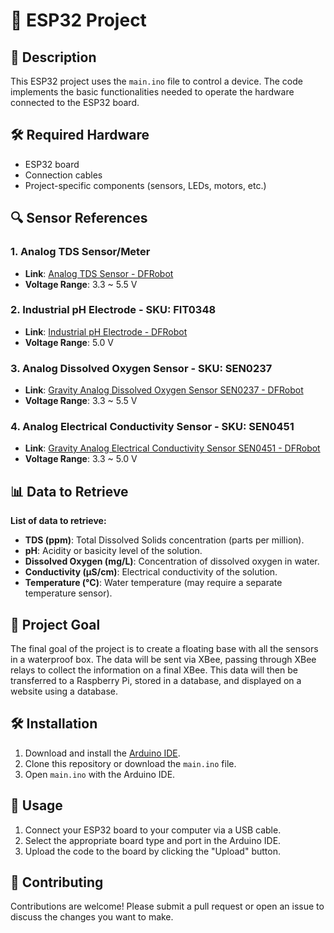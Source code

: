 # 🚀 ESP32 Project

## 📄 Description

This ESP32 project uses the `main.ino` file to control a device. The code implements the basic functionalities needed to operate the hardware connected to the ESP32 board.

## 🛠️ Required Hardware

- ESP32 board
- Connection cables
- Project-specific components (sensors, LEDs, motors, etc.)

## 🔍 Sensor References

### 1. Analog TDS Sensor/Meter

- **Link**: [Analog TDS Sensor - DFRobot](https://fr.farnell.com/en-FR/dfrobot/sen0244/analogue-tds-sensor-meter-kit/dp/3517934)
- **Voltage Range**: 3.3 ~ 5.5 V

### 2. Industrial pH Electrode - SKU: FIT0348

- **Link**: [Industrial pH Electrode - DFRobot](https://wiki.dfrobot.com/Industrial_pH_electrode_SKU_FIT0348_)
- **Voltage Range**: 5.0 V

### 3. Analog Dissolved Oxygen Sensor - SKU: SEN0237

- **Link**: [Gravity Analog Dissolved Oxygen Sensor SEN0237 - DFRobot](https://wiki.dfrobot.com/Gravity__Analog_Dissolved_Oxygen_Sensor_SKU_SEN0237)
- **Voltage Range**: 3.3 ~ 5.5 V

### 4. Analog Electrical Conductivity Sensor - SKU: SEN0451

- **Link**: [Gravity Analog Electrical Conductivity Sensor SEN0451 - DFRobot](https://wiki.dfrobot.com/SKU_SEN0451_Gravity_Analog_Electrical_Conductivity_Sensor_PRO_K_1)
- **Voltage Range**: 3.3 ~ 5.0 V

## 📊 Data to Retrieve

**List of data to retrieve:**

- **TDS (ppm)**: Total Dissolved Solids concentration (parts per million).
- **pH**: Acidity or basicity level of the solution.
- **Dissolved Oxygen (mg/L)**: Concentration of dissolved oxygen in water.
- **Conductivity (µS/cm)**: Electrical conductivity of the solution.
- **Temperature (°C)**: Water temperature (may require a separate temperature sensor).

## 🎯 Project Goal

The final goal of the project is to create a floating base with all the sensors in a waterproof box. The data will be sent via XBee, passing through XBee relays to collect the information on a final XBee. This data will then be transferred to a Raspberry Pi, stored in a database, and displayed on a website using a database.

## 🛠️ Installation

1. Download and install the [Arduino IDE](https://www.arduino.cc/en/software).
2. Clone this repository or download the `main.ino` file.
3. Open `main.ino` with the Arduino IDE.

## 🚀 Usage

1. Connect your ESP32 board to your computer via a USB cable.
2. Select the appropriate board type and port in the Arduino IDE.
3. Upload the code to the board by clicking the "Upload" button.

## 🤝 Contributing

Contributions are welcome! Please submit a pull request or open an issue to discuss the changes you want to make.
